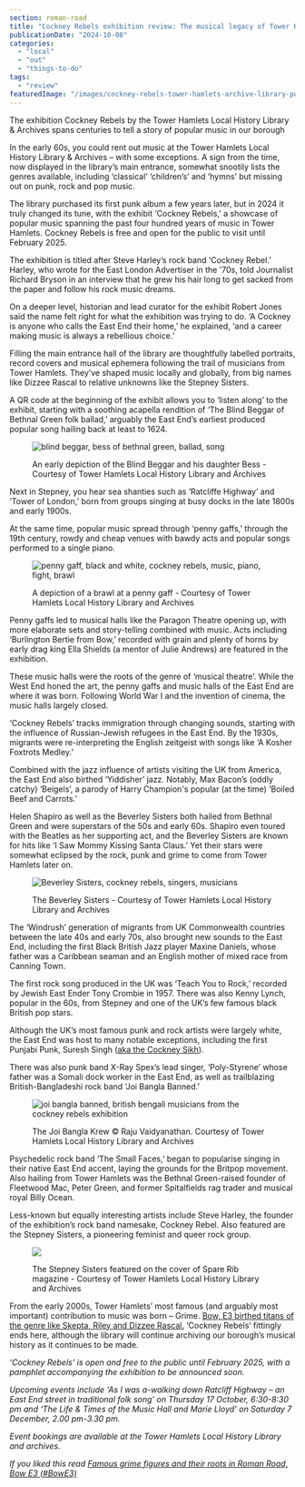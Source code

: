 ```yaml
---
section: roman-road
title: "Cockney Rebels exhibition review: The musical legacy of Tower Hamlets"
publicationDate: "2024-10-08"
categories: 
  - "local"
  - "out"
  - "things-to-do"
tags: 
  - "review"
featuredImage: "/images/cockney-rebels-tower-hamlets-archive-library-poster.jpg"
---
```


The exhibition Cockney Rebels by the Tower Hamlets Local History Library & Archives spans centuries to tell a story of popular music in our borough

In the early 60s, you could rent out music at the Tower Hamlets Local History Library & Archives – with some exceptions. A sign from the time, now displayed in the library’s main entrance, somewhat snootily lists the genres available, including ‘classical’ ‘children’s’ and ‘hymns’ but missing out on punk, rock and pop music. 

The library purchased its first punk album a few years later, but in 2024 it truly changed its tune, with the exhibit ‘Cockney Rebels,’ a showcase of popular music spanning the past four hundred years of music in Tower Hamlets. Cockney Rebels is free and open for the public to visit until February 2025.

The exhibition is titled after Steve Harley’s rock band ‘Cockney Rebel.’ Harley, who wrote for the East London Advertiser in the '70s, told Journalist Richard Bryson in an interview that he grew his hair long to get sacked from the paper and follow his rock music dreams.

On a deeper level, historian and lead curator for the exhibit Robert Jones said the name felt right for what the exhibition was trying to do. ‘A Cockney is anyone who calls the East End their home,’ he explained, ‘and a career making music is always a rebellious choice.’ 

Filling the main entrance hall of the library are thoughtfully labelled portraits, record covers and musical ephemera following the trail of musicians from Tower Hamlets. They’ve shaped music locally and globally, from big names like Dizzee Rascal to relative unknowns like the Stepney Sisters.

A QR code at the beginning of the exhibit allows you to ‘listen along’ to the exhibit, starting with a soothing acapella rendition of ‘The Blind Beggar of Bethnal Green folk ballad,’ arguably the East End’s earliest produced popular song hailing back at least to 1624. 

<figure>

![blind beggar, bess of bethnal green, ballad, song](images/cockney-rebels-tower-hamlets-archive-stepney-blind-beggar-painting.jpg)

<figcaption>

An early depiction of the Blind Beggar and his daughter Bess - Courtesy of Tower Hamlets Local History Library and Archives

</figcaption>

</figure>

Next in Stepney, you hear sea shanties such as ‘Ratcliffe Highway’ and ‘Tower of London,’ born from groups singing at busy docks in the late 1800s and early 1900s.

At the same time, popular music spread through ‘penny gaffs,’ through the 19th century, rowdy and cheap venues with bawdy acts and popular songs performed to a single piano. 

<figure>

![penny gaff, black and white, cockney rebels, music, piano, fight, brawl](images/cockney-rebels-tower-hamlets-archive-library-penny-gaff-1024x683.jpg)

<figcaption>

A depiction of a brawl at a penny gaff - Courtesy of Tower Hamlets Local History Library and Archives

</figcaption>

</figure>

Penny gaffs led to musical halls like the Paragon Theatre opening up, with more elaborate sets and story-telling combined with music. Acts including ‘Burlington Bertie from Bow,’ recorded with grain and plenty of horns by early drag king Ella Shields (a mentor of Julie Andrews) are featured in the exhibition.

These music halls were the roots of the genre of ‘musical theatre’. While the West End honed the art, the penny gaffs and music halls of the East End are where it was born. Following World War I and the invention of cinema, the music halls largely closed. 

‘Cockney Rebels’ tracks immigration through changing sounds, starting with the influence of Russian-Jewish refugees in the East End. By the 1930s, migrants were re-interpreting the English zeitgeist with songs like ‘A Kosher Foxtrots Medley.’ 

Combined with the jazz influence of artists visiting the UK from America, the East End also birthed ‘Yiddisher’ jazz. Notably, Max Bacon’s (oddly catchy) ‘Beigels’, a parody of Harry Champion's popular (at the time) ‘Boiled Beef and Carrots.’ 

Helen Shapiro as well as the Beverley Sisters both hailed from Bethnal Green and were superstars of the 50s and early 60s. Shapiro even toured with the Beatles as her supporting act, and the Beverley Sisters are known for hits like ‘I Saw Mommy Kissing Santa Claus.’ Yet their stars were somewhat eclipsed by the rock, punk and grime to come from Tower Hamlets later on. 

<figure>

![Beverley Sisters, cockney rebels, singers, musicians](images/cockney-rebels-tower-hamlets-archive-beverley-sisters.jpg)

<figcaption>

The Beverley Sisters - Courtesy of Tower Hamlets Local History Library and Archives

</figcaption>

</figure>

The ‘Windrush’ generation of migrants from UK Commonwealth countries between the late 40s and early 70s, also brought new sounds to the East End, including the first Black British Jazz player Maxine Daniels, whose father was a Caribbean seaman and an English mother of mixed race from Canning Town.  

The first rock song produced in the UK was ‘Teach You to Rock,’ recorded by Jewish East Ender Tony Crombie in 1957. There was also Kenny Lynch, popular in the 60s, from Stepney and one of the UK’s few famous black British pop stars. 

Although the UK’s most famous punk and rock artists were largely white, the East End was host to many notable exceptions, including the first Punjabi Punk, Suresh Singh ([aka the Cockney Sikh](https://romanroadlondon.com/modest-living-memoirs-cockney-sikh-book-review/)). 

There was also punk band X-Ray Spex’s lead singer, ‘Poly-Styrene’ whose father was a Somali dock worker in the East End, as well as trailblazing British-Bangladeshi rock band ‘Joi Bangla Banned.’ 

<figure>

![joi bangla banned, british bengali musicians from the cockney rebels exhibition](images/cockney-rebels-tower-hamlets-archive-library-joi-bangla-krew-1024x683.jpg)

<figcaption>

The Joi Bangla Krew © Raju Vaidyanathan. Courtesy of Tower Hamlets Local History Library and Archives

</figcaption>

</figure>

Psychedelic rock band ‘The Small Faces,’ began to popularise singing in their native East End accent, laying the grounds for the Britpop movement. Also hailing from Tower Hamlets was the Bethnal Green-raised founder of Fleetwood Mac, Peter Green, and former Spitalfields rag trader and musical royal Billy Ocean. 

Less-known but equally interesting artists include Steve Harley, the founder of the exhibition’s rock band namesake, Cockney Rebel. Also featured are the Stepney Sisters, a pioneering feminist and queer rock group.  

<figure>

![](images/stepney-sisters-tower-hamlets-library.jpg)

<figcaption>

The Stepney Sisters featured on the cover of Spare Rib magazine - Courtesy of Tower Hamlets Local History Library and Archives

</figcaption>

</figure>

From the early 2000s, Tower Hamlets’ most famous (and arguably most important) contribution to music was born – Grime. [Bow, E3 birthed titans of the genre like Skepta, Riley and Dizzee Rascal.](https://romanroadlondon.com/famous-grime-music-figures-bow-e3-east-end-london/) ‘Cockney Rebels’ fittingly ends here, although the library will continue archiving our borough’s musical history as it continues to be made.  

_‘Cockney Rebels’ is open and free to the public until February 2025, with a pamphlet accompanying the exhibition to be announced soon._ 

_Upcoming events include ‘As I was a-walking down Ratcliff Highway – an East End street in traditional folk song’ on Thursday 17 October, 6:30-8:30 pm and ‘The Life & Times of the Music Hall and Marie Lloyd’ on Saturday 7 December, 2.00 pm-3.30 pm._

_Event bookings are available at the Tower Hamlets Local History Library and archives._ 

_If you liked this read [Famous grime figures and their roots in Roman Road, Bow E3 (#BowE3)](https://romanroadlondon.com/famous-grime-music-figures-bow-e3-east-end-london/)_
